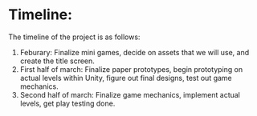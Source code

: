 # Timeline:
The timeline of the project is as follows:
1. Feburary: Finalize mini games, decide on assets that we will use, and create the title screen.
2. First half of march: Finalize paper prototypes, begin prototyping on actual levels within Unity, figure out final designs, test out game mechanics.
3. Second half of march: Finalize game mechanics, implement actual levels, get play testing done.
